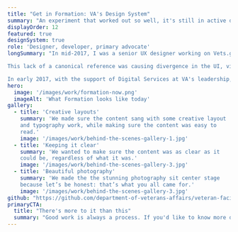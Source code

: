 ```yaml
---
title: "Get in Formation: VA's Design System"
summary: "An experiment that worked out so well, it's still in active development and in use by an entire government agency."
displayOrder: 12
featured: true
designSystem: true
role: 'Designer, developer, primary advocate'
longSummary: "In mid-2017, I was a senior UX designer working on Vets.gov (now rolled into VA.gov) with the Digital Service at VA. The team had a very efficient workflow: daily releases to production, a distributed and collaborative development workflow, and a robust research and design team. What it didn't have was a single source of truth for any of the UI elements, either from a visual or a code perspective.

This lack of a canonical reference was causing divergence in the UI, visually, and in the codebase. The visual quirks were such that nobody could really point at Vets.gov and say that it looked wrong, and everything worked well, but the inconsistencies were rapidly building to the point where the growing design team was beginning to struggle to stay in step with one another. From a development standpoint, multiple versions of the same patterns were making it tough to continue rapidly development and steady maintenance of core product features.

In early 2017, with the support of Digital Services at VA's leadership, two engineers and I prototyped the first version of Formation in Fractal. Our proof of concept was as single button"
hero:
  image: '/images/work/formation-now.png'
  imageAlt: 'What Formation looks like today'
gallery:
  - title: 'Creative layouts'
    summary: 'We made sure the content sang with some creative layout
    and typography work, while making sure the content was easy to
    read.'
    image: '/images/work/behind-the-scenes-gallery-1.jpg'
  - title: 'Keeping it clear'
    summary: 'We wanted to make sure the content was as clear as it
    could be, regardless of what it was.'
    image: '/images/work/behind-the-scenes-gallery-3.jpg'
  - title: 'Beautiful photography'
    summary: 'We made the the stunning photography sit center stage
    because let’s be honest: that’s what you all came for.'
    image: '/images/work/behind-the-scenes-gallery-3.jpg'
github: "https://github.com/department-of-veterans-affairs/veteran-facing-services-tools"
primaryCTA:
  title: "There's more to it than this"
  summary: "Good work is always a process. If you'd like to know more details about mine, please get in touch!"
---
```

